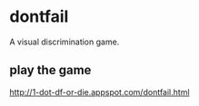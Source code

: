# dontfail
A visual discrimination game.

## play the game
http://1-dot-df-or-die.appspot.com/dontfail.html

